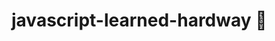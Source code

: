 # javascript-learned-hardway 🥲

## <script> File Place:
1. We have to put <script> at the end of HTML file to do DOM MANIPULATION, else it won't find that HTML element if we put in in the head or before that element.
2. Though we can put <script> tag in the head with attribute ( async/defer ).

## Be aware of Case-sensitivity
1. Got "XMLhttpRequest is not defined" at noon. After trying many thing,Found it was XMLHttpRequest() whole time at night. just writing 'H' as 'h' can ruin your day.
2. If even got stuck, then look for simole mistake first. Try case-sensitivity and semicolon or Syntax error (Though semicolon is not necessary in new line in JavaScript.
